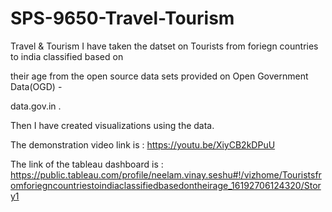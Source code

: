 # SPS-9650-Travel-Tourism
Travel &amp; Tourism
I have taken the datset on Tourists from foriegn countries to india classified based on 

their age from the open source data sets provided on Open Government Data(OGD) - 

data.gov.in . 

 

Then I have created visualizations using the data. 

The demonstration video link is : https://youtu.be/XiyCB2kDPuU

The link of the tableau dashboard is : https://public.tableau.com/profile/neelam.vinay.seshu#!/vizhome/Touristsfromforiegncountriestoindiaclassifiedbasedontheirage_16192706124320/Story1

